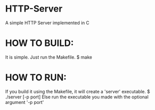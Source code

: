 # HTTP-Server
A simple HTTP Server implemented in C

# HOW TO BUILD:
It is simple. Just run the Makefile. 
   $ make
# HOW TO RUN:
If you build it using the Makefile, it will create a 'server' executable.
   $ ./server [-p port]
Else run the executable you made with the optional argument '-p port'
